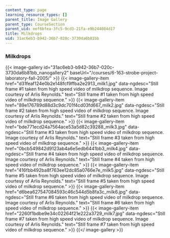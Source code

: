 ```yaml
---
content_type: page
learning_resource_types: []
parent_title: Image Gallery
parent_type: CourseSection
parent_uid: eef6bfea-3fc5-9cd3-21fa-e9b244084d17
title: Milkdrops
uid: 31ac6eb3-b942-36b7-020c-3730da6b81bb
---
```


### Milkdrops
{{< image-gallery id="31ac6eb3-b942-36b7-020c-3730da6b81bb_nanogallery2" baseUrl="/courses/6-163-strobe-project-laboratory-fall-2005/" >}}
{{< image-gallery-item href="d31feaf124e0b2e148fcf9ffba2e2913_milk1.jpg" data-ngdesc="Still frame #1 taken from high speed video of milkdrop sequence. Image courtesy of Arlis Reynolds." text="Still frame #1 taken from high speed video of milkdrop sequence." >}}
{{< image-gallery-item href="89e176789d88d3c9dc701f4cd03fd667_milk2.jpg" data-ngdesc="Still frame #2 taken from high speed video of milkdrop sequence. Image courtesy of Arlis Reynolds." text="Still frame #2 taken from high speed video of milkdrop sequence." >}}
{{< image-gallery-item href="bde771ecd24a7564ace53a5d82c39288_milk3.jpg" data-ngdesc="Still frame #3 taken from high speed video of milkdrop sequence. Image courtesy of Arlis Reynolds." text="Still frame #3 taken from high speed video of milkdrop sequence." >}}
{{< image-gallery-item href="0bcb549842d9123ab4a6e5edb6441bb3_milk4.jpg" data-ngdesc="Still frame #4 taken from high speed video of milkdrop sequence. Image courtesy of Arlis Reynolds." text="Still frame #4 taken from high speed video of milkdrop sequence." >}}
{{< image-gallery-item href="416fbb492ba8f763ee12dc85a0766e7e_milk5.jpg" data-ngdesc="Still frame #5 taken from high speed video of milkdrop sequence. Image courtesy of Arlis Reynolds." text="Still frame #5 taken from high speed video of milkdrop sequence." >}}
{{< image-gallery-item href="d6bea627547084593c46c544d5b8fa3c_milk6.jpg" data-ngdesc="Still frame #6 taken from high speed video of milkdrop sequence. Image courtesy of Arlis Reynolds." text="Still frame #6 taken from high speed video of milkdrop sequence." >}}
{{< image-gallery-item href="2260f1bdbe9e34c02264f21e222a3729_milk7.jpg" data-ngdesc="Still frame #7 taken from high speed video of milkdrop sequence. Image courtesy of Arlis Reynolds." text="Still frame #7 taken from high speed video of milkdrop sequence." >}}
{{</ image-gallery >}}